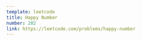 ```yaml
---
template: leetcode
title: Happy Number
number: 202
link: https://leetcode.com/problems/happy-number
---
```

